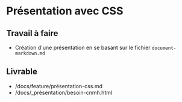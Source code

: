 # Présentation avec CSS

## Travail à faire

- Création d'une présentation en se basant sur le fichier ``document-markdown.md``

## Livrable

- /docs/feature/présentation-css.md
- /docs/_présentation/besoin-cnmh.html